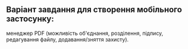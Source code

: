## Варіант завдання для створення мобільного застосунку:
менеджер PDF (можливість об'єднання, розділення, підпису, редагування файлу, додавання/зняття захисту).
